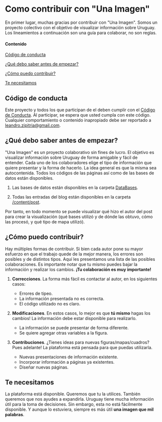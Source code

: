 # Como contribuir con "Una Imagen"

En primer lugar, muchas gracias por contribuir con "Una Imagen". 
Somos un proyecto colectivo con el objetivo de visualizar información sobre Uruguay.
Los lineamientos a continuación son una guía para colaborar, no son reglas. 

#### Contenido

[Código de conducta](#Código-de-conducta)

[¿Qué debo saber antes de empezar?](#Qué-debo-saber-antes-de-empezar)

[¿Cómo puedo contribuir?](#Cómo-puedo-contribuir)

[Te necesitamos](#Te-necesitamos)

## Código de conducta

Este proyecto y todos los que participan de el deben cumplir con el [Código de Conducta](CODE_OF_CONDUCT.md). Al participar, se espera que usted cumpla con este código.
Cualquier comportamiento o contenido inapropiado debe ser reportado a [leandro.zipitria@gmail.com](mailto:leandro.zipitria@gmail.com).

## ¿Qué debo saber antes de empezar?

"Una Imagen" es un proyecto colaborativo sin fines de lucro. El objetivo es visualizar información sobre Uruguay de forma amigable y fácil de entender.
Cada uno de los colaboradores elige el tipo de información que quiere presentar y la forma de hacerlo. La idea general es que la misma sea autocontenida.
Todos los códigos de las páginas así como de las bases de datos están disponibles.

1. Las bases de datos están disponibles en la carpeta [DataBases](https://github.com/UnaImagen/UnaImagen/tree/master/DataBases). 

1. Todas las entradas del blog están disponibles en la carpeta [/content/post](https://github.com/UnaImagen/UnaImagen/tree/master/content/post).

Por tanto, en todo momento se puede visualizar qué hizo el autor del post para crear la visualización (qué bases utilizó y de dónde las obtuvo, cómo las procesó, y qué tipo de mapa utilizó).

## ¿Cómo puedo contribuir?

Hay múltiples formas de contribuir. Si bien cada autor pone su mayor esfuerzo en que el trabajo quede de la mejor manera, los errores son posibles y de distintos tipos.
Aquí les presentamos una lista de las posibles colaboraciones.
Es importante notar que tu mismo puedes bajar la información y realizar los cambios. **¡Tu colaboración es muy importante!**

1. **Correcciones**. La forma más fácil es contactar al autor, en los siguientes casos:  
    - Errores de tipeo.  
    - La información presentada no es correcta.  
    - El código utilizado no es claro.  

2. **Modificaciones**. En estos casos, lo mejor es que **tú mismo** hagas los cambios! La información debe estar disponible para realizarlo.
    - La información se puede presentar de forma diferente.
    - Se quiere agregar otras variables a la figura.
  
3. **Contribuciones**. ¿Tienes ideas para nuevas figuras/mapas/cuadros? Pues adelante! La plataforma está pensada para que puedas utilizarla.
    - Nuevas presentaciones de información existente.
    - Incorporar información a páginas ya existentes.
    - Diseñar nuevas páginas.

## Te necesitamos

La plataforma está disponible. Queremos que tu la utilices. También queremos que nos ayudes a expandirla. Uruguay tiene mucha información útil para la toma de decisiones.
Sin embargo, esta no está fácilmente disponible. Y aunque lo estuviera, siempre es más útil **una imagen que mil palabras**.
